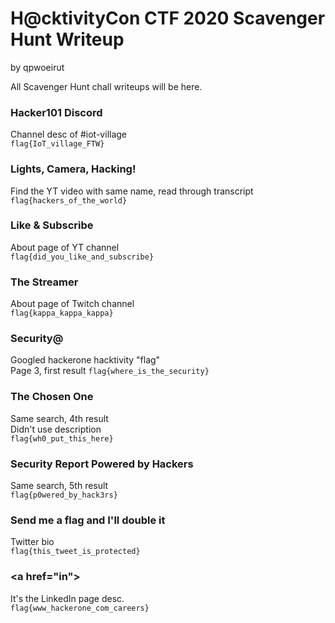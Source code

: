 # H@cktivityCon CTF 2020 Scavenger Hunt Writeup
by qpwoeirut

All Scavenger Hunt chall writeups will be here.

### Hacker101 Discord
Channel desc of #iot-village<br>
`flag{IoT_village_FTW}`

### Lights, Camera, Hacking!
Find the YT video with same name, read through transcript<br>
`flag{hackers_of_the_world}`

### Like & Subscribe
About page of YT channel<br>
`flag{did_you_like_and_subscribe}`

### The Streamer
About page of Twitch channel<br>
`flag{kappa_kappa_kappa}`

### Security@
Googled hackerone hacktivity "flag"<br>
Page 3, first result
`flag{where_is_the_security}`

### The Chosen One
Same search, 4th result<br>
Didn't use description<br>
`flag{wh0_put_this_here}`

### Security Report Powered by Hackers
Same search, 5th result<br>
`flag{p0wered_by_hack3rs}`

### Send me a flag and I'll double it
Twitter bio<br>
`flag{this_tweet_is_protected}`

### \<a href="in">
It's the LinkedIn page desc.<br>
`flag{www_hackerone_com_careers}`